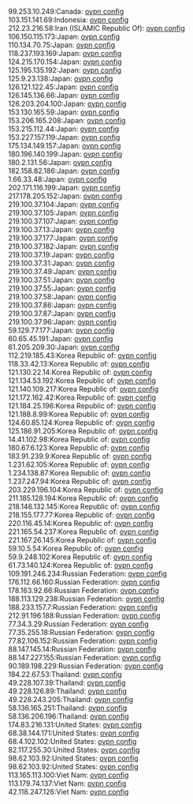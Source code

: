 99.253.10.249:Canada: [ovpn config](vpn/99_253_10_249.ovpn)  
103.151.141.69:Indonesia: [ovpn config](vpn/103_151_141_69.ovpn)  
212.23.216.58:Iran (ISLAMIC Republic Of): [ovpn config](vpn/212_23_216_58.ovpn)  
106.150.115.173:Japan: [ovpn config](vpn/106_150_115_173.ovpn)  
110.134.70.75:Japan: [ovpn config](vpn/110_134_70_75.ovpn)  
118.237.193.169:Japan: [ovpn config](vpn/118_237_193_169.ovpn)  
124.215.170.154:Japan: [ovpn config](vpn/124_215_170_154.ovpn)  
125.195.135.192:Japan: [ovpn config](vpn/125_195_135_192.ovpn)  
125.9.23.138:Japan: [ovpn config](vpn/125_9_23_138.ovpn)  
126.121.122.45:Japan: [ovpn config](vpn/126_121_122_45.ovpn)  
126.145.136.66:Japan: [ovpn config](vpn/126_145_136_66.ovpn)  
126.203.204.100:Japan: [ovpn config](vpn/126_203_204_100.ovpn)  
153.130.165.59:Japan: [ovpn config](vpn/153_130_165_59.ovpn)  
153.206.165.208:Japan: [ovpn config](vpn/153_206_165_208.ovpn)  
153.215.112.44:Japan: [ovpn config](vpn/153_215_112_44.ovpn)  
153.227.157.119:Japan: [ovpn config](vpn/153_227_157_119.ovpn)  
175.134.149.157:Japan: [ovpn config](vpn/175_134_149_157.ovpn)  
180.196.140.199:Japan: [ovpn config](vpn/180_196_140_199.ovpn)  
180.2.131.56:Japan: [ovpn config](vpn/180_2_131_56.ovpn)  
182.158.82.186:Japan: [ovpn config](vpn/182_158_82_186.ovpn)  
1.66.33.48:Japan: [ovpn config](vpn/1_66_33_48.ovpn)  
202.171.116.199:Japan: [ovpn config](vpn/202_171_116_199.ovpn)  
217.178.205.152:Japan: [ovpn config](vpn/217_178_205_152.ovpn)  
219.100.37.104:Japan: [ovpn config](vpn/219_100_37_104.ovpn)  
219.100.37.105:Japan: [ovpn config](vpn/219_100_37_105.ovpn)  
219.100.37.107:Japan: [ovpn config](vpn/219_100_37_107.ovpn)  
219.100.37.13:Japan: [ovpn config](vpn/219_100_37_13.ovpn)  
219.100.37.177:Japan: [ovpn config](vpn/219_100_37_177.ovpn)  
219.100.37.182:Japan: [ovpn config](vpn/219_100_37_182.ovpn)  
219.100.37.19:Japan: [ovpn config](vpn/219_100_37_19.ovpn)  
219.100.37.31:Japan: [ovpn config](vpn/219_100_37_31.ovpn)  
219.100.37.49:Japan: [ovpn config](vpn/219_100_37_49.ovpn)  
219.100.37.51:Japan: [ovpn config](vpn/219_100_37_51.ovpn)  
219.100.37.55:Japan: [ovpn config](vpn/219_100_37_55.ovpn)  
219.100.37.58:Japan: [ovpn config](vpn/219_100_37_58.ovpn)  
219.100.37.86:Japan: [ovpn config](vpn/219_100_37_86.ovpn)  
219.100.37.87:Japan: [ovpn config](vpn/219_100_37_87.ovpn)  
219.100.37.96:Japan: [ovpn config](vpn/219_100_37_96.ovpn)  
59.129.77.177:Japan: [ovpn config](vpn/59_129_77_177.ovpn)  
60.65.45.191:Japan: [ovpn config](vpn/60_65_45_191.ovpn)  
61.205.209.30:Japan: [ovpn config](vpn/61_205_209_30.ovpn)  
112.219.185.43:Korea Republic of: [ovpn config](vpn/112_219_185_43.ovpn)  
118.33.42.13:Korea Republic of: [ovpn config](vpn/118_33_42_13.ovpn)  
121.130.22.14:Korea Republic of: [ovpn config](vpn/121_130_22_14.ovpn)  
121.134.53.192:Korea Republic of: [ovpn config](vpn/121_134_53_192.ovpn)  
121.140.109.217:Korea Republic of: [ovpn config](vpn/121_140_109_217.ovpn)  
121.172.162.42:Korea Republic of: [ovpn config](vpn/121_172_162_42.ovpn)  
121.184.25.196:Korea Republic of: [ovpn config](vpn/121_184_25_196.ovpn)  
121.188.8.99:Korea Republic of: [ovpn config](vpn/121_188_8_99.ovpn)  
124.60.85.124:Korea Republic of: [ovpn config](vpn/124_60_85_124.ovpn)  
125.186.91.205:Korea Republic of: [ovpn config](vpn/125_186_91_205.ovpn)  
14.41.102.98:Korea Republic of: [ovpn config](vpn/14_41_102_98.ovpn)  
180.67.6.123:Korea Republic of: [ovpn config](vpn/180_67_6_123.ovpn)  
183.91.239.9:Korea Republic of: [ovpn config](vpn/183_91_239_9.ovpn)  
1.231.62.105:Korea Republic of: [ovpn config](vpn/1_231_62_105.ovpn)  
1.234.138.87:Korea Republic of: [ovpn config](vpn/1_234_138_87.ovpn)  
1.237.247.94:Korea Republic of: [ovpn config](vpn/1_237_247_94.ovpn)  
203.229.196.104:Korea Republic of: [ovpn config](vpn/203_229_196_104.ovpn)  
211.185.128.194:Korea Republic of: [ovpn config](vpn/211_185_128_194.ovpn)  
218.146.132.145:Korea Republic of: [ovpn config](vpn/218_146_132_145.ovpn)  
218.155.177.77:Korea Republic of: [ovpn config](vpn/218_155_177_77.ovpn)  
220.116.45.14:Korea Republic of: [ovpn config](vpn/220_116_45_14.ovpn)  
221.165.54.237:Korea Republic of: [ovpn config](vpn/221_165_54_237.ovpn)  
221.167.26.145:Korea Republic of: [ovpn config](vpn/221_167_26_145.ovpn)  
59.10.5.54:Korea Republic of: [ovpn config](vpn/59_10_5_54.ovpn)  
59.9.248.102:Korea Republic of: [ovpn config](vpn/59_9_248_102.ovpn)  
61.73.140.124:Korea Republic of: [ovpn config](vpn/61_73_140_124.ovpn)  
109.191.246.234:Russian Federation: [ovpn config](vpn/109_191_246_234.ovpn)  
176.112.66.160:Russian Federation: [ovpn config](vpn/176_112_66_160.ovpn)  
178.163.92.66:Russian Federation: [ovpn config](vpn/178_163_92_66.ovpn)  
188.113.129.238:Russian Federation: [ovpn config](vpn/188_113_129_238.ovpn)  
188.233.157.7:Russian Federation: [ovpn config](vpn/188_233_157_7.ovpn)  
212.91.196.188:Russian Federation: [ovpn config](vpn/212_91_196_188.ovpn)  
77.34.3.29:Russian Federation: [ovpn config](vpn/77_34_3_29.ovpn)  
77.35.255.18:Russian Federation: [ovpn config](vpn/77_35_255_18.ovpn)  
77.82.106.152:Russian Federation: [ovpn config](vpn/77_82_106_152.ovpn)  
88.147.145.14:Russian Federation: [ovpn config](vpn/88_147_145_14.ovpn)  
88.147.227.155:Russian Federation: [ovpn config](vpn/88_147_227_155.ovpn)  
90.189.198.229:Russian Federation: [ovpn config](vpn/90_189_198_229.ovpn)  
184.22.67.53:Thailand: [ovpn config](vpn/184_22_67_53.ovpn)  
49.228.107.39:Thailand: [ovpn config](vpn/49_228_107_39.ovpn)  
49.228.126.89:Thailand: [ovpn config](vpn/49_228_126_89.ovpn)  
49.228.243.205:Thailand: [ovpn config](vpn/49_228_243_205.ovpn)  
58.136.165.251:Thailand: [ovpn config](vpn/58_136_165_251.ovpn)  
58.136.206.196:Thailand: [ovpn config](vpn/58_136_206_196.ovpn)  
174.83.216.131:United States: [ovpn config](vpn/174_83_216_131.ovpn)  
68.38.144.171:United States: [ovpn config](vpn/68_38_144_171.ovpn)  
68.4.102.102:United States: [ovpn config](vpn/68_4_102_102.ovpn)  
82.117.255.30:United States: [ovpn config](vpn/82_117_255_30.ovpn)  
98.62.103.92:United States: [ovpn config](vpn/98_62_103_92.ovpn)  
98.62.103.92:United States: [ovpn config](vpn/98_62_103_92.ovpn)  
113.165.113.100:Viet Nam: [ovpn config](vpn/113_165_113_100.ovpn)  
113.179.74.137:Viet Nam: [ovpn config](vpn/113_179_74_137.ovpn)  
42.118.247.126:Viet Nam: [ovpn config](vpn/42_118_247_126.ovpn)  
